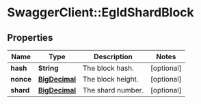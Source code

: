 # SwaggerClient::EgldShardBlock

## Properties
Name | Type | Description | Notes
------------ | ------------- | ------------- | -------------
**hash** | **String** | The block hash. | [optional] 
**nonce** | [**BigDecimal**](BigDecimal.md) | The block height. | [optional] 
**shard** | [**BigDecimal**](BigDecimal.md) | The shard number. | [optional] 

